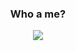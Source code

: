 <div align="center">
<h3>Who a me?</h3>
<image src="https://readme-typing-svg.herokuapp.com?font=Iosevka&size=16&color=48e&center=true&width=410&height=45&lines=I+am+linux+enthusiast.">
</div>
